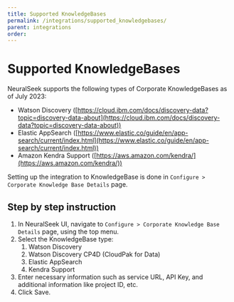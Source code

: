 ```yaml
---
title: Supported KnowledgeBases
permalink: /integrations/supported_knowledgebases/
parent: integrations
order:
---
```


# Supported KnowledgeBases

NeuralSeek supports the following types of Corporate KnowledgeBases as of July 2023:

- Watson Discovery ([https://cloud.ibm.com/docs/discovery-data?topic=discovery-data-about](https://cloud.ibm.com/docs/discovery-data?topic=discovery-data-about))
- Elastic AppSearch ([https://www.elastic.co/guide/en/app-search/current/index.html](https://www.elastic.co/guide/en/app-search/current/index.html))
- Amazon Kendra Support ([https://aws.amazon.com/kendra/](https://aws.amazon.com/kendra/))

Setting up the integration to KnowledgeBase is done in `Configure > Corporate Knowledge Base Details` page.

## Step by step instruction

1. In NeuralSeek UI, navigate to `Configure > Corporate Knowledge Base Details` page, using the top menu.
2. Select the KnowledgeBase type:
    1. Watson Discovery
    2. Watson Discovery CP4D (CloudPak for Data)
    3. Elastic AppSearch
    4. Kendra Support
3. Enter necessary information such as service URL, API Key, and additional information like project ID, etc.
4. Click Save.
